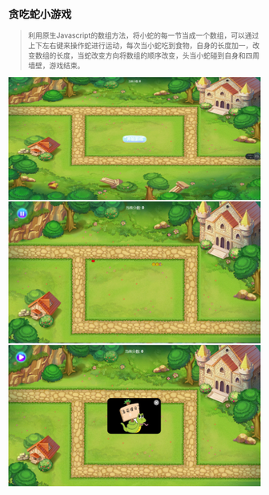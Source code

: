 ## 贪吃蛇小游戏
> 利用原生Javascript的数组方法，将小蛇的每一节当成一个数组，可以通过上下左右键来操作蛇进行运动，每次当小蛇吃到食物，自身的长度加一，改变数组的长度，当蛇改变方向将数组的顺序改变，头当小蛇碰到自身和四周墙壁，游戏结束。


![image](https://github.com/1998101919/snake/blob/master/img/show-snake.png)
![image](https://github.com/1998101919/snake/blob/master/img/show-snake2.png)
![image](https://github.com/1998101919/snake/blob/master/img/show-snake3.png)



